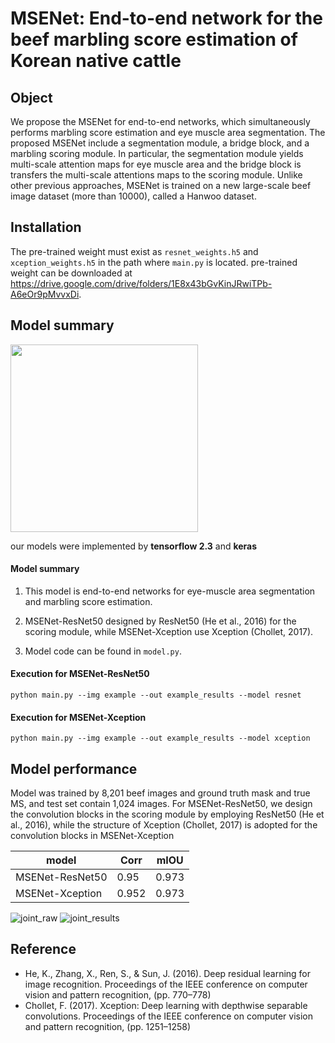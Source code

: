 
# MSENet: End-to-end network for the beef marbling score estimation of Korean native cattle

 
## Object

We propose the MSENet for end-to-end networks, which simultaneously performs marbling score estimation and eye muscle area segmentation. The proposed MSENet include a segmentation module, a bridge block, and a marbling scoring module. In particular, the segmentation module yields multi-scale attention maps for eye muscle area and the bridge block is transfers the multi-scale attentions maps to the scoring module. Unlike other previous approaches, MSENet is trained on a new large-scale beef image dataset (more than 10000), called a Hanwoo dataset.

##  Installation
The pre-trained weight must exist as `resnet_weights.h5` and  `xception_weights.h5` in the path where `main.py` is located. pre-trained weight can be downloaded at https://drive.google.com/drive/folders/1E8x43bGvKinJRwiTPb-A6eOr9pMvvxDi.
## Model summary

<img src="https://user-images.githubusercontent.com/71325306/129844067-98c71703-c483-4c7f-ab37-b95a3902944c.png" width="300" height="300">
  
our models were implemented by **tensorflow 2.3** and **keras**

 #### Model summary

1. This model is end-to-end networks for eye-muscle area segmentation and marbling score estimation.

2. MSENet-ResNet50 designed by ResNet50 (He et al., 2016) for the scoring module, while MSENet-Xception use Xception (Chollet, 2017).

3. Model code can be found in `model.py`.

####   Execution for MSENet-ResNet50
```
python main.py --img example --out example_results --model resnet
```

####   Execution for MSENet-Xception
```
python main.py --img example --out example_results --model xception
```
  

## Model performance

Model was trained by 8,201 beef images and ground truth mask and true MS,
and test set contain 1,024 images. For MSENet-ResNet50, we design the convolution blocks in the scoring module by employing ResNet50 (He et al., 2016), while the structure of Xception (Chollet, 2017) is adopted for the convolution blocks in MSENet-Xception

  

|model|Corr|mIOU|
|-----|--------|----|
|MSENet-ResNet50|0.95|0.973 |
|MSENet-Xception|0.952|0.973 |

![joint_raw](https://user-images.githubusercontent.com/71325306/119126744-5e86e600-ba6e-11eb-8b07-1e6c155fa7e6.png)
![joint_results](https://user-images.githubusercontent.com/71325306/119126717-5464e780-ba6e-11eb-9a01-1dbb60e10e51.png)

## Reference

- He, K., Zhang, X., Ren, S., & Sun, J. (2016). Deep residual learning for image recognition. Proceedings of the IEEE conference on computer vision and pattern recognition, (pp. 770–778)
- Chollet, F. (2017). Xception: Deep learning with depthwise separable convolutions. Proceedings of the IEEE conference on computer vision and pattern recognition, (pp. 1251–1258)

